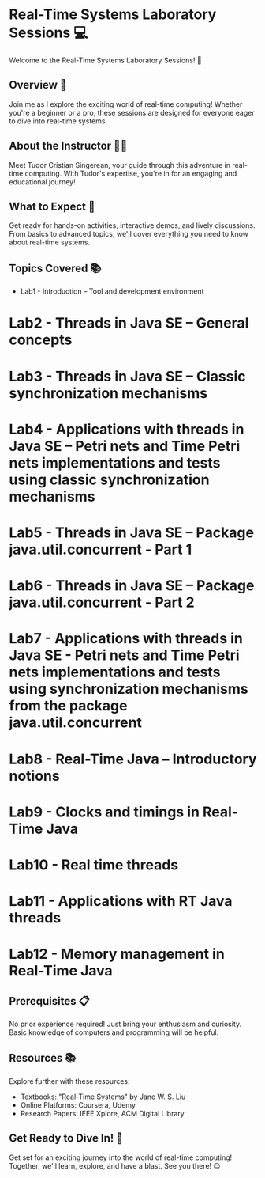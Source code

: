 # Real-Time Systems Laboratory Sessions 💻

Welcome to the Real-Time Systems Laboratory Sessions! 🎉

## Overview 🚀

Join me as I explore the exciting world of real-time computing! Whether you're a beginner or a pro, these sessions are designed for everyone eager to dive into real-time systems.

## About the Instructor 👨‍🏫

Meet Tudor Cristian Singerean, your guide through this adventure in real-time computing. With Tudor's expertise, you're in for an engaging and educational journey!

## What to Expect 📝

Get ready for hands-on activities, interactive demos, and lively discussions. From basics to advanced topics, we'll cover everything you need to know about real-time systems.

## Topics Covered 📚

- Lab1 - Introduction – Tool and development environment
# Lab2 - Threads in Java SE – General concepts 
# Lab3 - Threads in Java SE – Classic synchronization mechanisms 
# Lab4 - Applications with threads in Java SE – Petri nets and Time Petri nets implementations and tests using classic synchronization mechanisms
# Lab5 - Threads in Java SE – Package java.util.concurrent - Part 1
# Lab6 - Threads in Java SE – Package java.util.concurrent - Part 2 
# Lab7 - Applications with threads in Java SE - Petri nets and Time Petri nets implementations and tests using synchronization mechanisms from the package java.util.concurrent 
# Lab8 - Real-Time Java – Introductory notions
# Lab9 - Clocks and timings in Real-Time Java
# Lab10 - Real time threads
# Lab11 - Applications with RT Java threads
# Lab12 - Memory management in Real-Time Java 

## Prerequisites 📋

No prior experience required! Just bring your enthusiasm and curiosity. Basic knowledge of computers and programming will be helpful.

## Resources 📚

Explore further with these resources:

- Textbooks: "Real-Time Systems" by Jane W. S. Liu
- Online Platforms: Coursera, Udemy
- Research Papers: IEEE Xplore, ACM Digital Library

## Get Ready to Dive In! 🌊

Get set for an exciting journey into the world of real-time computing! Together, we'll learn, explore, and have a blast. See you there! 😊
